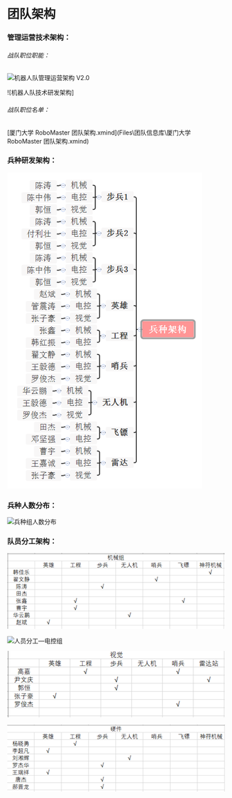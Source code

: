 # 团队架构

### 管理运营技术架构：

###### 战队职位职能：

<img src="Pictures\团队信息库\机器人队管理运营架构 V2.0.png" alt="机器人队管理运营架构 V2.0" style="zoom:;" />



![机器人队技术研发架构]
###### 战队职位名单：

 [厦门大学 RoboMaster 团队架构.xmind](Files\团队信息库\厦门大学 RoboMaster 团队架构.xmind) 

### 兵种研发架构：

![华北科技学院 RoboMaster 兵种架构](Pictures/团队构架/兵种构架.png)

### 兵种人数分布：

![兵种组人数分布]()

### 队员分工架构：

![人员分工—机械组](Pictures/团队构架/机械.png)

![人员分工—电控组](Pictures\Pictures/团队构架/电控.png)

![人员分工—视觉组](Pictures/团队构架/视觉.png)

![人员分工—硬件组](Pictures/团队构架/硬件.png)
